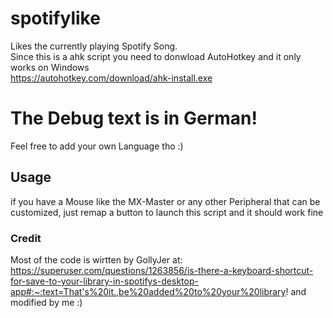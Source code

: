 # spotifylike
Likes the currently playing Spotify Song.  
Since this is a ahk script you need to donwload AutoHotkey and it only works on Windows  
https://autohotkey.com/download/ahk-install.exe


# The Debug text is in German!
Feel free to add your own Language tho :)

## Usage
if you have a Mouse like the MX-Master or any other Peripheral that can be customized, just remap a button to launch this script and it should work fine

### Credit
Most of the code is wirtten by GollyJer at:  
https://superuser.com/questions/1263856/is-there-a-keyboard-shortcut-for-save-to-your-library-in-spotifys-desktop-app#:~:text=That's%20it.,be%20added%20to%20your%20library!
and modified by me :)